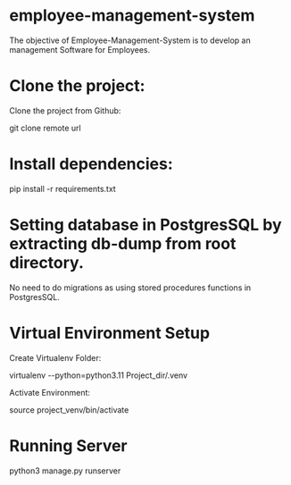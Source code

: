 # employee-management-system

The objective of Employee-Management-System is to develop an  management Software for Employees.

# Clone the project:
Clone the project from Github:

git clone remote url

# Install dependencies:
pip install -r requirements.txt

# Setting database in PostgresSQL by extracting db-dump from root directory.
No need to do migrations as using stored procedures functions in PostgresSQL.

# Virtual Environment Setup

Create Virtualenv Folder:

virtualenv --python=python3.11 Project_dir/.venv

Activate Environment:

source project_venv/bin/activate

# Running Server

python3 manage.py runserver

